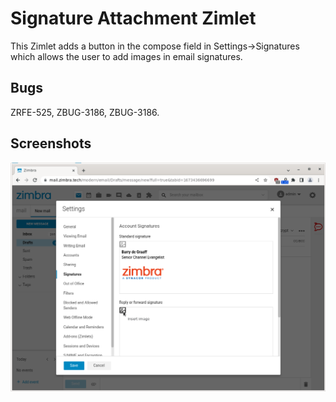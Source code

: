 # Signature Attachment Zimlet

This Zimlet adds a button in the compose field in Settings->Signatures which allows the user to add images in email signatures.

## Bugs

ZRFE-525, ZBUG-3186, ZBUG-3186.

## Screenshots

![](screenshots/Screenshot.png)
